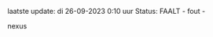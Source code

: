 laatste update: 
di 26-09-2023  0:10   uur 
Status: FAALT - fout - 
<div class="service R">nexus</div>